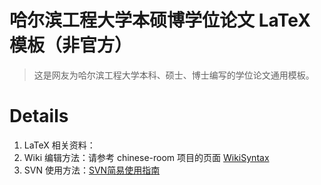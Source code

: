 # 哈尔滨工程大学本硕博学位论文 LaTeX 模板（非官方） #

> 这是网友为哈尔滨工程大学本科、硕士、博士编写的学位论文通用模板。

# Details #

  1. LaTeX 相关资料：<a href='Hidden comment: TODO～请创建页面，建议：其他地方有的内容不进行复制粘贴重复工作，只加入指引性的链接'></a>
  1. Wiki 编辑方法：请参考 chinese-room 项目的页面 [WikiSyntax](http://code.google.com/p/chinese-room/wiki/WikiSyntax)
  1. SVN 使用方法：[SVN简易使用指南](SVN.md)